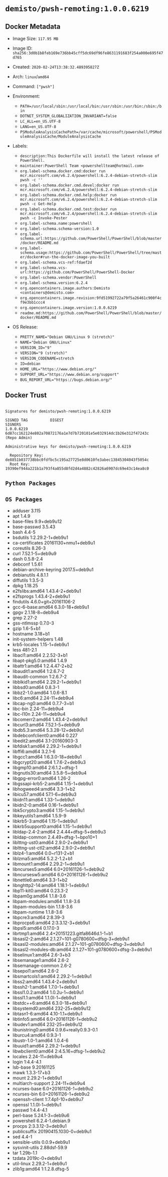 # `demisto/pwsh-remoting:1.0.0.6219`
## Docker Metadata
- Image Size: `117.95 MB`
- Image ID: `sha256:3d0b1b8feb169e736bb45cff5dc69df96fe8631191683f254a000e695f47d765`
- Created: `2020-02-24T13:38:32.489395827Z`
- Arch: `linux`/`amd64`
- Command: `["pwsh"]`
- Environment:
  - `PATH=/usr/local/sbin:/usr/local/bin:/usr/sbin:/usr/bin:/sbin:/bin`
  - `DOTNET_SYSTEM_GLOBALIZATION_INVARIANT=false`
  - `LC_ALL=en_US.UTF-8`
  - `LANG=en_US.UTF-8`
  - `PSModuleAnalysisCachePath=/var/cache/microsoft/powershell/PSModuleAnalysisCache/ModuleAnalysisCache`
- Labels:
  - `description:This Dockerfile will install the latest release of PowerShell.`
  - `maintainer:PowerShell Team <powershellteam@hotmail.com>`
  - `org.label-schema.docker.cmd:docker run mcr.microsoft.com/v6.2.4/powershell:6.2.4-debian-stretch-slim pwsh -c ''`
  - `org.label-schema.docker.cmd.devel:docker run mcr.microsoft.com/v6.2.4/powershell:6.2.4-debian-stretch-slim`
  - `org.label-schema.docker.cmd.help:docker run mcr.microsoft.com/v6.2.4/powershell:6.2.4-debian-stretch-slim pwsh -c Get-Help`
  - `org.label-schema.docker.cmd.test:docker run mcr.microsoft.com/v6.2.4/powershell:6.2.4-debian-stretch-slim pwsh -c Invoke-Pester`
  - `org.label-schema.name:powershell`
  - `org.label-schema.schema-version:1.0`
  - `org.label-schema.url:https://github.com/PowerShell/PowerShell/blob/master/docker/README.md`
  - `org.label-schema.usage:https://github.com/PowerShell/PowerShell/tree/master/docker#run-the-docker-image-you-built`
  - `org.label-schema.vcs-ref:fdaef2d`
  - `org.label-schema.vcs-url:https://github.com/PowerShell/PowerShell-Docker`
  - `org.label-schema.vendor:PowerShell`
  - `org.label-schema.version:6.2.4`
  - `org.opencontainers.image.authors:Demisto <containers@demisto.com>`
  - `org.opencontainers.image.revision:9fd51992722a79f5a26461c900f4cf9e3bb1ccc4`
  - `org.opencontainers.image.version:1.0.0.6219`
  - `readme.md:https://github.com/PowerShell/PowerShell/blob/master/docker/README.md`

- OS Release:
  - `PRETTY_NAME="Debian GNU/Linux 9 (stretch)"`
  - `NAME="Debian GNU/Linux"`
  - `VERSION_ID="9"`
  - `VERSION="9 (stretch)"`
  - `VERSION_CODENAME=stretch`
  - `ID=debian`
  - `HOME_URL="https://www.debian.org/"`
  - `SUPPORT_URL="https://www.debian.org/support"`
  - `BUG_REPORT_URL="https://bugs.debian.org/"`

## Docker Trust
```

Signatures for demisto/pwsh-remoting:1.0.0.6219

SIGNED TAG          DIGEST                                                             SIGNERS
1.0.0.6219          6d87cc162124e802a70872176a1e7d7b720101e5e032914dc1b26e312f47243c   (Repo Admin)

Administrative keys for demisto/pwsh-remoting:1.0.0.6219

  Repository Key:	de8851b037738bbc0fdfbc5c195a27725e8d0610fe3abec13845304043f5054c
  Root Key:	19390ef944a221b1a793f4a855d8fd2d4a4882c42826a6907dc69e43c14ea8c0

```

## `Python Packages`


## `OS Packages`

* adduser	3.115
* apt	1.4.9
* base-files	9.9+deb9u12
* base-passwd	3.5.43
* bash	4.4-5
* bsdutils	1:2.29.2-1+deb9u1
* ca-certificates	20161130+nmu1+deb9u1
* coreutils	8.26-3
* curl	7.52.1-5+deb9u9
* dash	0.5.8-2.4
* debconf	1.5.61
* debian-archive-keyring	2017.5+deb9u1
* debianutils	4.8.1.1
* diffutils	1:3.5-3
* dpkg	1.18.25
* e2fslibs:amd64	1.43.4-2+deb9u1
* e2fsprogs	1.43.4-2+deb9u1
* findutils	4.6.0+git+20161106-2
* gcc-6-base:amd64	6.3.0-18+deb9u1
* gpgv	2.1.18-8~deb9u4
* grep	2.27-2
* gss-ntlmssp	0.7.0-3
* gzip	1.6-5+b1
* hostname	3.18+b1
* init-system-helpers	1.48
* krb5-locales	1.15-1+deb9u1
* less	481-2.1
* libacl1:amd64	2.2.52-3+b1
* libapt-pkg5.0:amd64	1.4.9
* libattr1:amd64	1:2.4.47-2+b2
* libaudit1:amd64	1:2.6.7-2
* libaudit-common	1:2.6.7-2
* libblkid1:amd64	2.29.2-1+deb9u1
* libbsd0:amd64	0.8.3-1
* libbz2-1.0:amd64	1.0.6-8.1
* libc6:amd64	2.24-11+deb9u4
* libcap-ng0:amd64	0.7.7-3+b1
* libc-bin	2.24-11+deb9u4
* libc-l10n	2.24-11+deb9u4
* libcomerr2:amd64	1.43.4-2+deb9u1
* libcurl3:amd64	7.52.1-5+deb9u9
* libdb5.3:amd64	5.3.28-12+deb9u1
* libdebconfclient0:amd64	0.227
* libedit2:amd64	3.1-20160903-3
* libfdisk1:amd64	2.29.2-1+deb9u1
* libffi6:amd64	3.2.1-6
* libgcc1:amd64	1:6.3.0-18+deb9u1
* libgcrypt20:amd64	1.7.6-2+deb9u3
* libgmp10:amd64	2:6.1.2+dfsg-1
* libgnutls30:amd64	3.5.8-5+deb9u4
* libgpg-error0:amd64	1.26-2
* libgssapi-krb5-2:amd64	1.15-1+deb9u1
* libhogweed4:amd64	3.3-1+b2
* libicu57:amd64	57.1-6+deb9u3
* libidn11:amd64	1.33-1+deb9u1
* libidn2-0:amd64	0.16-1+deb9u1
* libk5crypto3:amd64	1.15-1+deb9u1
* libkeyutils1:amd64	1.5.9-9
* libkrb5-3:amd64	1.15-1+deb9u1
* libkrb5support0:amd64	1.15-1+deb9u1
* libldap-2.4-2:amd64	2.4.44+dfsg-5+deb9u3
* libldap-common	2.4.49+dfsg-1~bpo10+1
* liblttng-ust0:amd64	2.9.0-2+deb9u1
* liblttng-ust-ctl2:amd64	2.9.0-2+deb9u1
* liblz4-1:amd64	0.0~r131-2+b1
* liblzma5:amd64	5.2.2-1.2+b1
* libmount1:amd64	2.29.2-1+deb9u1
* libncurses5:amd64	6.0+20161126-1+deb9u2
* libncursesw5:amd64	6.0+20161126-1+deb9u2
* libnettle6:amd64	3.3-1+b2
* libnghttp2-14:amd64	1.18.1-1+deb9u1
* libp11-kit0:amd64	0.23.3-2
* libpam0g:amd64	1.1.8-3.6
* libpam-modules:amd64	1.1.8-3.6
* libpam-modules-bin	1.1.8-3.6
* libpam-runtime	1.1.8-3.6
* libpcre3:amd64	2:8.39-3
* libprocps6:amd64	2:3.3.12-3+deb9u1
* libpsl5:amd64	0.17.0-3
* librtmp1:amd64	2.4+20151223.gitfa8646d.1-1+b1
* libsasl2-2:amd64	2.1.27~101-g0780600+dfsg-3+deb9u1
* libsasl2-modules:amd64	2.1.27~101-g0780600+dfsg-3+deb9u1
* libsasl2-modules-db:amd64	2.1.27~101-g0780600+dfsg-3+deb9u1
* libselinux1:amd64	2.6-3+b3
* libsemanage1:amd64	2.6-2
* libsemanage-common	2.6-2
* libsepol1:amd64	2.6-2
* libsmartcols1:amd64	2.29.2-1+deb9u1
* libss2:amd64	1.43.4-2+deb9u1
* libssh2-1:amd64	1.7.0-1+deb9u1
* libssl1.0.2:amd64	1.0.2u-1~deb9u1
* libssl1.1:amd64	1.1.0l-1~deb9u1
* libstdc++6:amd64	6.3.0-18+deb9u1
* libsystemd0:amd64	232-25+deb9u12
* libtasn1-6:amd64	4.10-1.1+deb9u1
* libtinfo5:amd64	6.0+20161126-1+deb9u2
* libudev1:amd64	232-25+deb9u12
* libunistring0:amd64	0.9.6+really0.9.3-0.1
* liburcu4:amd64	0.9.3-1
* libustr-1.0-1:amd64	1.0.4-6
* libuuid1:amd64	2.29.2-1+deb9u1
* libwbclient0:amd64	2:4.5.16+dfsg-1+deb9u2
* locales	2.24-11+deb9u4
* login	1:4.4-4.1
* lsb-base	9.20161125
* mawk	1.3.3-17+b3
* mount	2.29.2-1+deb9u1
* multiarch-support	2.24-11+deb9u4
* ncurses-base	6.0+20161126-1+deb9u2
* ncurses-bin	6.0+20161126-1+deb9u2
* openssh-client	1:7.4p1-10+deb9u7
* openssl	1.1.0l-1~deb9u1
* passwd	1:4.4-4.1
* perl-base	5.24.1-3+deb9u6
* powershell	6.2.4-1.debian.9
* procps	2:3.3.12-3+deb9u1
* publicsuffix	20190415.1030-0+deb9u1
* sed	4.4-1
* sensible-utils	0.0.9+deb9u1
* sysvinit-utils	2.88dsf-59.9
* tar	1.29b-1.1
* tzdata	2019c-0+deb9u1
* util-linux	2.29.2-1+deb9u1
* zlib1g:amd64	1:1.2.8.dfsg-5
